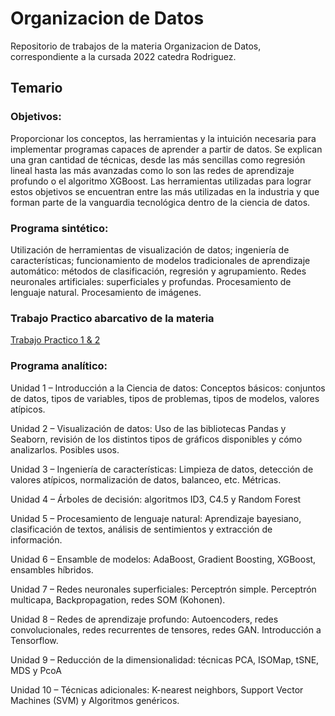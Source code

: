 # Organizacion de Datos

Repositorio de trabajos de la materia Organizacion de Datos, correspondiente a la cursada 2022 catedra Rodriguez.

## Temario 
### Objetivos:

Proporcionar los conceptos, las herramientas y la intuición necesaria para implementar programas capaces de aprender a partir de datos. Se explican una gran cantidad de técnicas, desde las más sencillas como regresión lineal hasta las más avanzadas como lo son las redes de aprendizaje profundo o el algoritmo XGBoost. Las herramientas utilizadas para lograr estos objetivos se encuentran entre las más utilizadas en la industria y que forman parte de la vanguardia tecnológica dentro de la ciencia de datos.

### Programa sintético:

Utilización de herramientas de visualización de datos; ingeniería de características; funcionamiento de modelos tradicionales de aprendizaje automático: métodos de clasificación, regresión y agrupamiento. Redes neuronales artificiales: superficiales y profundas. Procesamiento de lenguaje natural. Procesamiento de imágenes.

### Trabajo Practico abarcativo de la materia
[Trabajo Practico 1 & 2](https://github.com/Fanusaez/7506R-2C2022-GRUPO13/tree/3993e2b2acf9c030847700a6dd69a0c6e05047bf)

### Programa analítico:

Unidad 1 – Introducción a la Ciencia de datos: Conceptos básicos: conjuntos de datos, tipos de variables, tipos de problemas, tipos de modelos, valores atípicos.

Unidad 2 – Visualización de datos: Uso de las bibliotecas Pandas y Seaborn, revisión de los distintos tipos de gráficos disponibles y cómo analizarlos. Posibles usos.

Unidad 3 – Ingeniería de características: Limpieza de datos, detección de valores atípicos, normalización de datos, balanceo, etc. Métricas.

Unidad 4 – Árboles de decisión: algoritmos ID3, C4.5 y Random Forest

Unidad 5 – Procesamiento de lenguaje natural: Aprendizaje bayesiano, clasificación de textos, análisis de sentimientos y extracción de información.

Unidad 6 – Ensamble de modelos: AdaBoost, Gradient Boosting, XGBoost, ensambles híbridos.

Unidad 7 – Redes neuronales superficiales: Perceptrón simple. Perceptrón multicapa, Backpropagation, redes SOM (Kohonen).

Unidad 8 – Redes de aprendizaje profundo: Autoencoders, redes convolucionales, redes recurrentes de tensores, redes GAN. Introducción a Tensorflow.

Unidad 9 – Reducción de la dimensionalidad: técnicas PCA, ISOMap, tSNE, MDS y PcoA

Unidad 10 – Técnicas adicionales: K-nearest neighbors, Support Vector Machines (SVM) y Algoritmos genéricos.
